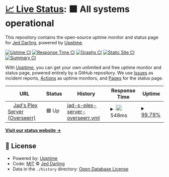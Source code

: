 # [📈 Live Status](https://hardheadjed.github.io/upptime): <!--live status--> **🟩 All systems operational**

This repository contains the open-source uptime monitor and status page for [Jed Darling](https://hardheadjed.github.io/upptime), powered by [Upptime](https://github.com/upptime/upptime).

[![Uptime CI](https://github.com/hardheadjed/upptime/workflows/Uptime%20CI/badge.svg)](https://github.com/hardheadjed/upptime/actions?query=workflow%3A%22Uptime+CI%22)
[![Response Time CI](https://github.com/hardheadjed/upptime/workflows/Response%20Time%20CI/badge.svg)](https://github.com/hardheadjed/upptime/actions?query=workflow%3A%22Response+Time+CI%22)
[![Graphs CI](https://github.com/hardheadjed/upptime/workflows/Graphs%20CI/badge.svg)](https://github.com/hardheadjed/upptime/actions?query=workflow%3A%22Graphs+CI%22)
[![Static Site CI](https://github.com/hardheadjed/upptime/workflows/Static%20Site%20CI/badge.svg)](https://github.com/hardheadjed/upptime/actions?query=workflow%3A%22Static+Site+CI%22)
[![Summary CI](https://github.com/hardheadjed/upptime/workflows/Summary%20CI/badge.svg)](https://github.com/hardheadjed/upptime/actions?query=workflow%3A%22Summary+CI%22)

With [Upptime](https://upptime.js.org), you can get your own unlimited and free uptime monitor and status page, powered entirely by a GitHub repository. We use [Issues](https://github.com/hardheadjed/upptime/issues) as incident reports, [Actions](https://github.com/hardheadjed/upptime/actions) as uptime monitors, and [Pages](https://hardheadjed.github.io/upptime) for the status page.

<!--start: status pages-->
<!-- This summary is generated by Upptime (https://github.com/upptime/upptime) -->
<!-- Do not edit this manually, your changes will be overwritten -->
<!-- prettier-ignore -->
| URL | Status | History | Response Time | Uptime |
| --- | ------ | ------- | ------------- | ------ |
| <img alt="" src="https://icons.duckduckgo.com/ip3/jadsplex.duckdns.org.ico" height="13"> [Jad's Plex Server (Overseerr)](https://jadsplex.duckdns.org) | 🟩 Up | [jad-s-plex-server-overseerr.yml](https://github.com/hardheadjed/jads-upptime/commits/HEAD/history/jad-s-plex-server-overseerr.yml) | <details><summary><img alt="Response time graph" src="./graphs/jad-s-plex-server-overseerr/response-time-week.png" height="20"> 548ms</summary><br><a href="https://hardheadjed.github.io/upptime/history/jad-s-plex-server-overseerr"><img alt="Response time 717" src="https://img.shields.io/endpoint?url=https%3A%2F%2Fraw.githubusercontent.com%2Fhardheadjed%2Fjads-upptime%2FHEAD%2Fapi%2Fjad-s-plex-server-overseerr%2Fresponse-time.json"></a><br><a href="https://hardheadjed.github.io/upptime/history/jad-s-plex-server-overseerr"><img alt="24-hour response time 590" src="https://img.shields.io/endpoint?url=https%3A%2F%2Fraw.githubusercontent.com%2Fhardheadjed%2Fjads-upptime%2FHEAD%2Fapi%2Fjad-s-plex-server-overseerr%2Fresponse-time-day.json"></a><br><a href="https://hardheadjed.github.io/upptime/history/jad-s-plex-server-overseerr"><img alt="7-day response time 548" src="https://img.shields.io/endpoint?url=https%3A%2F%2Fraw.githubusercontent.com%2Fhardheadjed%2Fjads-upptime%2FHEAD%2Fapi%2Fjad-s-plex-server-overseerr%2Fresponse-time-week.json"></a><br><a href="https://hardheadjed.github.io/upptime/history/jad-s-plex-server-overseerr"><img alt="30-day response time 737" src="https://img.shields.io/endpoint?url=https%3A%2F%2Fraw.githubusercontent.com%2Fhardheadjed%2Fjads-upptime%2FHEAD%2Fapi%2Fjad-s-plex-server-overseerr%2Fresponse-time-month.json"></a><br><a href="https://hardheadjed.github.io/upptime/history/jad-s-plex-server-overseerr"><img alt="1-year response time 717" src="https://img.shields.io/endpoint?url=https%3A%2F%2Fraw.githubusercontent.com%2Fhardheadjed%2Fjads-upptime%2FHEAD%2Fapi%2Fjad-s-plex-server-overseerr%2Fresponse-time-year.json"></a></details> | <details><summary><a href="https://hardheadjed.github.io/upptime/history/jad-s-plex-server-overseerr">99.79%</a></summary><a href="https://hardheadjed.github.io/upptime/history/jad-s-plex-server-overseerr"><img alt="All-time uptime 98.83%" src="https://img.shields.io/endpoint?url=https%3A%2F%2Fraw.githubusercontent.com%2Fhardheadjed%2Fjads-upptime%2FHEAD%2Fapi%2Fjad-s-plex-server-overseerr%2Fuptime.json"></a><br><a href="https://hardheadjed.github.io/upptime/history/jad-s-plex-server-overseerr"><img alt="24-hour uptime 100.00%" src="https://img.shields.io/endpoint?url=https%3A%2F%2Fraw.githubusercontent.com%2Fhardheadjed%2Fjads-upptime%2FHEAD%2Fapi%2Fjad-s-plex-server-overseerr%2Fuptime-day.json"></a><br><a href="https://hardheadjed.github.io/upptime/history/jad-s-plex-server-overseerr"><img alt="7-day uptime 99.79%" src="https://img.shields.io/endpoint?url=https%3A%2F%2Fraw.githubusercontent.com%2Fhardheadjed%2Fjads-upptime%2FHEAD%2Fapi%2Fjad-s-plex-server-overseerr%2Fuptime-week.json"></a><br><a href="https://hardheadjed.github.io/upptime/history/jad-s-plex-server-overseerr"><img alt="30-day uptime 98.40%" src="https://img.shields.io/endpoint?url=https%3A%2F%2Fraw.githubusercontent.com%2Fhardheadjed%2Fjads-upptime%2FHEAD%2Fapi%2Fjad-s-plex-server-overseerr%2Fuptime-month.json"></a><br><a href="https://hardheadjed.github.io/upptime/history/jad-s-plex-server-overseerr"><img alt="1-year uptime 98.83%" src="https://img.shields.io/endpoint?url=https%3A%2F%2Fraw.githubusercontent.com%2Fhardheadjed%2Fjads-upptime%2FHEAD%2Fapi%2Fjad-s-plex-server-overseerr%2Fuptime-year.json"></a></details>

<!--end: status pages-->

[**Visit our status website →**](https://hardheadjed.github.io/upptime)

## 📄 License

- Powered by: [Upptime](https://github.com/upptime/upptime)
- Code: [MIT](./LICENSE) © [Jed Darling](https://hardheadjed.github.io/upptime)
- Data in the `./history` directory: [Open Database License](https://opendatacommons.org/licenses/odbl/1-0/)
